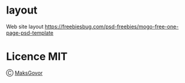 # layout
Web site layout https://freebiesbug.com/psd-freebies/mogo-free-one-page-psd-template

# Licence MIT

Ⓒ [MaksGovor](https://github.com/MaksGovor) 
